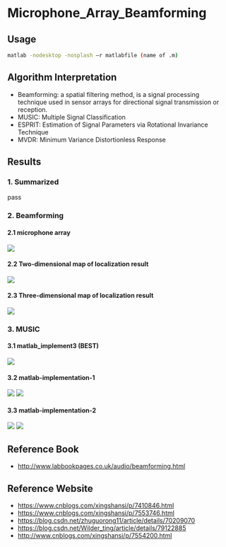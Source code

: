 # Microphone_Array_Beamforming


## Usage
```bash
matlab -nodesktop -nosplash –r matlabfile (name of .m)
```

## Algorithm Interpretation
* Beamforming: a spatial filtering method, is a signal processing technique used in sensor arrays for directional signal transmission or reception.
* MUSIC: Multiple Signal Classification
* ESPRIT: Estimation of Signal Parameters via Rotational Invariance Technique
* MVDR: Minimum Variance Distortionless Response


## Results
### 1. Summarized
pass


### 2. Beamforming
#### 2.1 microphone array
![](array.png)

#### 2.2 Two-dimensional map of localization result
![](2d.png)

#### 2.3 Three-dimensional map of localization result
![](3d.png)


### 3. MUSIC
#### 3.1 matlab_implement3 (**BEST**)
![](MUSIC_implement3/result.png)

#### 3.2 matlab-implementation-1
![](MUSIC_implement1/music-1.png)
![](MUSIC_implement1/music-2.png)

#### 3.3 matlab-implementation-2
![](MUSIC_implement2/music-1.png)
![](MUSIC_implement2/music-2.png)


## Reference Book
* http://www.labbookpages.co.uk/audio/beamforming.html

## Reference Website
* https://www.cnblogs.com/xingshansi/p/7410846.html
* https://www.cnblogs.com/xingshansi/p/7553746.html
* https://blog.csdn.net/zhuguorong11/article/details/70209070
* https://blog.csdn.net/Wilder_ting/article/details/79122885
* http://www.cnblogs.com/xingshansi/p/7554200.html
